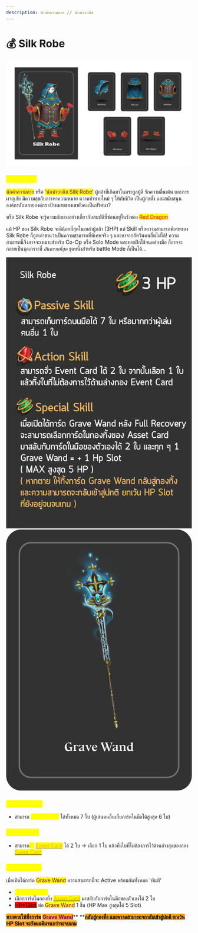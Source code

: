 ```yaml
---
description: นักค้าความตาย // นักฆ่าวาณิช
---
```


# 💰 Silk Robe

![Silk Robe](<../.gitbook/assets/Silk Robe.png>)

### <mark style="color:yellow;">ข้อมูลชุดเกราะ</mark>

<mark style="color:purple;">นักค้าความตาย</mark> หรือ <mark style="color:purple;">'นักฆ่าวาณิช Silk Robe'</mark> ผู้กล้าที่เกิดมาในตระกูลผู้ดี รักความตื่นเต้น และการผจญภัย มีความสุขกับการหาความหมาย ความท้าทายใหม่ ๆ ให้กับชีวิต เป็นผู้ก่อตั้ง และสนับสนุนองค์กรลับหลายองค์กร เป้าหมายของเขายังคงเป็นปริศนา?&#x20;

หรือ Silk Robe จะรู้ความลับบางอย่างเกี่ยวกับสมบัติที่ซ่อนอยู่ในรังของ <mark style="color:red;">Red Dragon</mark>

แม้ HP ของ Silk Robe จะมีน้อยที่สุดในเหล่าผู้กล้า (3HP) แต่ Skill หรือความสามารถพิเศษของ Silk Robe ก็ถูกเล่าขานว่าเป็นความสามารถที่พิเศษจริง ๆ และหาจากอัศวินคนอื่นไม่ได้! ความสามารถนี้จึงอาจจะเหมาะสำหรับ Co-Op หรือ Solo Mode และหากฝึกใช้จนคล่องมือ ก็อาจจะกลายเป็นชุดเกราะที่ _อันตรายที่สุด_ ชุดหนึ่งสำหรับ battle Mode ก็เป็นได้...

![](<../.gitbook/assets/B (7).png>) ![](<../.gitbook/assets/2 ใบ grave-wand.png>)

### <mark style="color:yellow;">Passive Skill</mark>

* สามารถ <mark style="color:yellow;">เก็บการ์ดบนมือ</mark> ได้ทั้งหมด 7 ใบ (ผู้เล่นคนอื่นเก็บการ์ดในมือได้สูงสุด 6 ใบ)

### <mark style="color:yellow;">Action Skill</mark>

* สามารถ<mark style="color:yellow;">จั่ว</mark> [<mark style="color:orange;">Event Card</mark>](../event-card.md) ได้ 2 ใบ -> เลือก 1 ใบ แล้วทิ้งใบที่ไม่ต้องการไว้ด้านล่างสุดของกอง [<mark style="color:orange;">Event Card</mark>](../event-card.md)

### <mark style="color:yellow;">Special Skill</mark>

เมื่อเปิดได้การ์ด <mark style="color:purple;">Grave Wand</mark> ความสามารถนี้จะ Active พร้อมกันทั้งหมด 'ทันที'

* <mark style="color:yellow;">Full Recovery</mark>
* เลือกการ์ดในกองทิ้ง [<mark style="color:orange;">Asset Card</mark>](./) มาสลับกับการ์ดในมือของตัวเองได้ 2 ใบ
* <mark style="background-color:red;">HP+1Slot</mark> ต่อ <mark style="color:purple;">Grave Wand</mark> 1 ชิ้น (HP Max สูงสุดได้ 5 Slot)

<mark style="background-color:orange;">**หากตายให้ทิ้งการ์ด**</mark> <mark style="background-color:orange;"></mark><mark style="background-color:orange;"></mark> <mark style="color:purple;background-color:orange;">**Grave Wand**</mark>** **<mark style="background-color:orange;">**กลับสู่กองทิ้ง และความสามารถจะกลับเข้าสู่ปกติ ยกเว้น HP Slot จะยังคงเดิมจนกว่าจะจบเกม**</mark>
